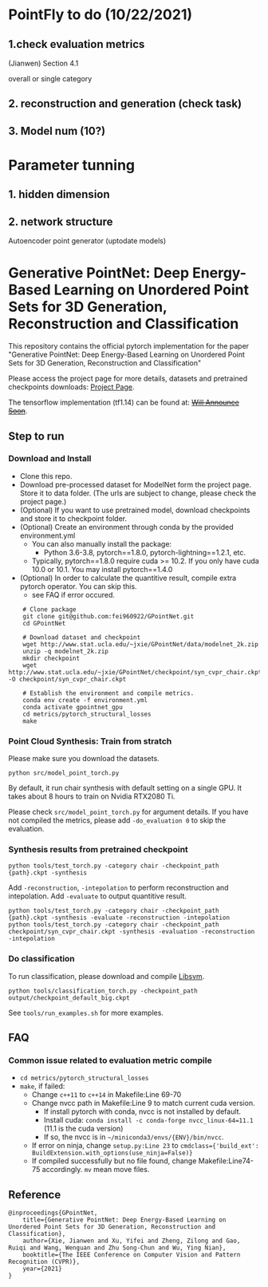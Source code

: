 # PointFly to do (10/22/2021)

## 1.check evaluation metrics

(Jianwen) Section 4.1

overall or single category

## 2. reconstruction and generation (check task)

## 3. Model num (10?)

# Parameter tunning

## 1. hidden dimension

## 2. network structure

Autoencoder point generator (uptodate models)






# Generative PointNet: Deep Energy-Based Learning on Unordered Point Sets for 3D Generation, Reconstruction and Classification

This repository contains the official pytorch implementation for the paper "Generative PointNet: Deep Energy-Based Learning on Unordered Point Sets for 3D Generation, Reconstruction and Classification"

Please access the project page for more details, datasets and pretrained checkpoints downloads: [Project Page](http://www.stat.ucla.edu/~jxie/GPointNet).

The tensorflow implementation (tf1.14) can be found at: ~~[Will Announce Soon]()~~.

## Step to run 

### Download and Install 

- Clone this repo. 
- Download pre-processed dataset for ModelNet form the project page. Store it to data folder. (The urls are subject to change, please check the project page.)
- (Optional) If you want to use pretrained model, download checkpoints and store it to checkpoint folder. 
- (Optional) Create an environment through conda by the provided environment.yml
    - You can also manually install the package:
        - Python 3.6-3.8, pytorch==1.8.0, pytorch-lightning==1.2.1, etc.
    - Typically, pytorch==1.8.0 require cuda >= 10.2. If you only have cuda 10.0 or 10.1. You may install pytorch==1.4.0
- (Optional) In order to calculate the quantitive result, compile extra pytorch operator. You can skip this.
    - see FAQ if error occured.

```{bash}
    # Clone package
    git clone git@github.com:fei960922/GPointNet.git
    cd GPointNet

    # Download dataset and checkpoint
    wget http://www.stat.ucla.edu/~jxie/GPointNet/data/modelnet_2k.zip 
    unzip -q modelnet_2k.zip 
    mkdir checkpoint
    wget http://www.stat.ucla.edu/~jxie/GPointNet/checkpoint/syn_cvpr_chair.ckpt -O checkpoint/syn_cvpr_chair.ckpt

    # Establish the environment and compile metrics.
    conda env create -f environment.yml 
    conda activate gpointnet_gpu
    cd metrics/pytorch_structural_losses
    make
```

### Point Cloud Synthesis: Train from stratch 

Please make sure you download the datasets. 

```
python src/model_point_torch.py
```

By default, it run chair synthesis with default setting on a single GPU. It takes about 8 hours to train on Nvidia RTX2080 Ti.

Please check `src/model_point_torch.py` for argument details. If you have not compiled the metrics, please add `-do_evaluation 0` to skip the evaluation.

### Synthesis results from pretrained checkpoint 

```
python tools/test_torch.py -category chair -checkpoint_path {path}.ckpt -synthesis
```

Add `-reconstruction`, `-intepolation` to perform reconstruction and intepolation. Add `-evaluate` to output quantitive result.

```
python tools/test_torch.py -category chair -checkpoint_path {path}.ckpt -synthesis -evaluate -reconstruction -intepolation
python tools/test_torch.py -category chair -checkpoint_path checkpoint/syn_cvpr_chair.ckpt -synthesis -evaluation -reconstruction -intepolation

```

### Do classification 

To run classification, please download and compile [Libsvm](https://www.csie.ntu.edu.tw/~cjlin/libsvm/). 

```
python tools/classification_torch.py -checkpoint_path output/checkpoint_default_big.ckpt
```

See `tools/run_examples.sh` for more examples.

## FAQ

### Common issue related to evaluation metric compile

- `cd metrics/pytorch_structural_losses`
- `make`, if failed:
    - Change `c++11` to `c++14` in Makefile:Line 69-70
    - Change nvcc path in Makefile:Line 9 to match current cuda version. 
        - If install pytorch with conda, nvcc is not installed by default. 
        - Install cuda: `conda install -c conda-forge nvcc_linux-64=11.1` (11.1 is the cuda version)
        - If so, the nvcc is in `~/miniconda3/envs/{ENV}/bin/nvcc`.
    - If error on ninja, change `setup.py:Line 23` to `cmdclass={'build_ext': BuildExtension.with_options(use_ninja=False)}`
    - If compiled successfully but no file found, change Makefile:Line74-75 accordingly. `mv` mean move files.

## Reference 

    @inproceedings{GPointNet,
        title={Generative PointNet: Deep Energy-Based Learning on Unordered Point Sets for 3D Generation, Reconstruction and Classification},
        author={Xie, Jianwen and Xu, Yifei and Zheng, Zilong and Gao, Ruiqi and Wang, Wenguan and Zhu Song-Chun and Wu, Ying Nian},
        booktitle={The IEEE Conference on Computer Vision and Pattern Recognition (CVPR)},
        year={2021}
    }

